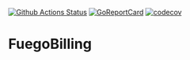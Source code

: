 [![Github Actions Status](https://github.com/Prims47/FuegoBilling/workflows/Main/badge.svg)](https://github.com/Prims47/FuegoBilling/actions)
[![GoReportCard](https://goreportcard.com/badge/github.com/Prims47/FuegoBilling)](https://goreportcard.com/report/github.com/Prims47/FuegoBilling)
[![codecov](https://codecov.io/gh/prims47/FuegoBilling/branch/main/graph/badge.svg)](https://codecov.io/gh/prims47/FuegoBilling)

# FuegoBilling
